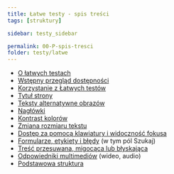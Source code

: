 ```yaml
---
title: Łatwe testy - spis treści
tags: [struktury]

sidebar: testy_sidebar

permalink: 00-P-spis-tresci
folder: testy/latwe
---
```


- [O łatwych testach](latwe-testy)
- [Wstępny przegląd dostępności](00-P-wprowadzenie2)
- [Korzystanie z Łatwych testów](00-P-wprowadzenie3)
- [Tytuł strony](01-P-tytul-strony)
- [Teksty alternatywne obrazów](02-P-odpowiedniki-tekstowe-obrazow)
- [Nagłówki](03_P_naglowki)
- [Kontrast kolorów](04_P_wspolczynnik_kontrastu)
- [Zmiana rozmiaru tekstu](05_P_zmiana-rozmiaru-tekstu)
- [Dostęp za pomocą klawiatury i widoczność fokusa](06_P_klawiatura)
- [Formularze, etykiety i błędy](07_P_formularze) (w tym pól Szukaj)
- [Treść przesuwana, migocąca lub błyskająca](08_P_poruszanie-i-blyski)
- [Odpowiedniki multimediów](09_P_multimedia.md) (wideo, audio)
- [Podstawowa struktura](10_P_struktura)
